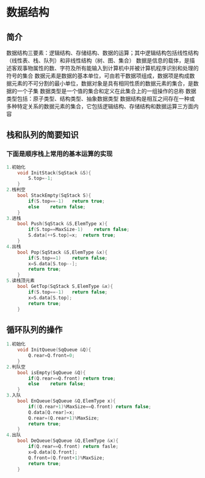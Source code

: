 
# 数据结构

## 简介
数据结构三要素：逻辑结构、存储结构、数据的运算；其中逻辑结构包括线性结构（线性表、栈、队列）和非线性结构（树、图、集合）
数据是信息的载体，是描述客观事物属性的数、字符及所有能输入到计算机中并被计算机程序识别和处理的符号的集合
数据元素是数据的基本单位，可由若干数据项组成，数据项是构成数据元素的不可分割的最小单位，数据对象是具有相同性质的数据元素的集合，是数据的一个子集
数据类型是一个值的集合和定义在此集合上的一组操作的总称
数据类型包括：原子类型、结构类型、抽象数据类型
数据结构是相互之间存在一种或多种特定关系的数据元素的集合，它包括逻辑结构、存储结构和数据运算三方面内容

## 栈和队列的简要知识
### 下面是顺序栈上常用的基本运算的实现
```c++
1.初始化
	void InitStack(SqStack &S){
		S.top=-1;
	}
2.栈判空
	bool StackEmpty(SqStack S){
		if(S.top==-1)	return true;
		else	return false;
	}
3.进栈
	bool Push(SqStack &S,ElemType x){
		if(S.top==MaxSize-1)	return false;
		S.data[++S.top]=x;	return true;
	}
4.出栈
	bool Pop(SqStack &S,ElemType &x){
		if(S.top==1)	return false;
		x=S.data[S.top--];
		return true;
	}
5.读栈顶元素
	bool GetTop(SqStack S,ElemType &x){
		if(S.top==-1)	return false;
		x=S.data[S.top];
		return true;
	}
```
## 循环队列的操作
```c++
1.初始化
	void InitQueue(SqQueue &Q){
		Q.rear=Q.front=0;
	}
2.判队空
	bool isEmpty(SqQueue &Q){
		if(Q.rear==Q.front) return true;
		else	return false;
	}
3.入队
	bool EnQueue(SqQueue &Q,ElemType x){
		if((Q.rear+1)%MaxSize==Q.front) return false;
		Q.data[Q.rear]=x;
		Q.rear=(Q.rear+1)%MaxSize;
		return true;
	}
4.出队
	bool DeQueue(SqQueue &Q,ElemType &x){
		if(Q.rear==Q.front)	return fasle;
		x=Q.data[Q.front];
		Q.front=(Q.front+1)%MaxSize;
		return true;
	}
```	

